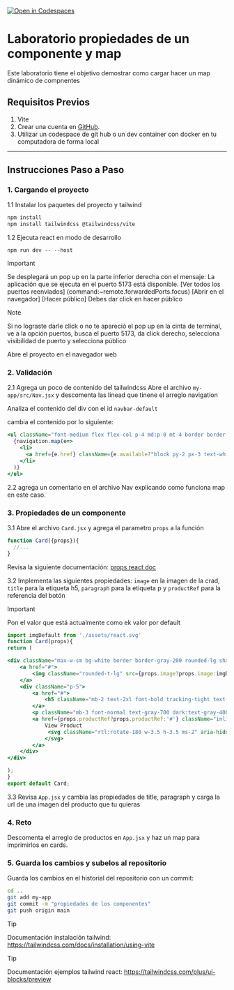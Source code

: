 [![Open in Codespaces](https://classroom.github.com/assets/launch-codespace-2972f46106e565e64193e422d61a12cf1da4916b45550586e14ef0a7c637dd04.svg)](https://classroom.github.com/open-in-codespaces?assignment_repo_id=19434611)
# Laboratorio propiedades de un componente y map

Este laboratorio tiene el objetivo demostrar como cargar hacer un map dinámico de compnentes
## Requisitos Previos

1. Vite
2. Crear una cuenta en [GitHub](https://github.com/).
3. Utilizar un codespace de git hub o un dev container con docker en tu computadora de forma local

---

## Instrucciones Paso a Paso

### 1. Cargando el proyecto

1.1  Instalar los paquetes del proyecto y tailwind

``` bash
npm install
npm install tailwindcss @tailwindcss/vite
```

1.2 Ejecuta react en modo de desarrollo

```
npm run dev -- --host
```

> [!IMPORTANT]
> Se desplegará un pop up en la parte inferior derecha con el mensaje: La aplicación que se ejecuta en el puerto 5173 está disponible. 
> [Ver todos los puertos reenviados] (command:~remote.forwardedPorts.focus) [Abrir en el navegador] [Hacer público] Debes dar click en hacer público

> [!NOTE]
>Si no lograste darle click o no te apareció el pop up en la cinta de terminal, ve a la opción puertos, busca el puerto 5173, da click derecho, selecciona visibilidad de puerto y selecciona público

Abre el proyecto en el navegador web

### 2. Validación

2.1 Agrega un poco de contenido del tailwindcss
Abre el archivo ```my-app/src/Nav.jsx``` y descomenta las linead que tinene el arreglo navigation

Analiza el contenido del div con el id  ```navbar-default```

cambia el contenido por lo siguiente:

```jsx
<ul className="font-medium flex flex-col p-4 md:p-0 mt-4 border border-gray-100 rounded-lg bg-gray-50 md:flex-row md:space-x-8 rtl:space-x-reverse md:mt-0 md:border-0 md:bg-white dark:bg-gray-800 md:dark:bg-gray-900 dark:border-gray-700">
  {navigation.map(e=>
    <li>
      <a href={e.href} className={e.available?"block py-2 px-3 text-white bg-blue-700 rounded-sm md:bg-transparent md:text-blue-700 md:p-0 dark:text-white md:dark:text-blue-500":"block py-2 px-3 text-gray-900 rounded-sm hover:bg-gray-100 md:hover:bg-transparent md:border-0 md:hover:text-blue-700 md:p-0 dark:text-white md:dark:hover:text-blue-500 dark:hover:bg-gray-700 dark:hover:text-white md:dark:hover:bg-transparent"} aria-current="page">{e.title}</a>
    </li>
  )}     
</ul>

```
2.2 agrega un comentario en el archivo Nav explicando como funciona map en este caso.

### 3. Propiedades de un componente

3.1 Abre el archivo ```Card.jsx``` y agrega el parametro ```props``` a la función
```jsx
function Card({props}){
  //...
}
```
Revisa la siguiente documentación:  [props react doc](https://react.dev/learn/passing-props-to-a-component)

3.2 Implementa las siguientes propiedades: ```image``` en la imagen de la crad, ```title``` para la etiqueta h5, ```paragraph``` para la etiqueta p y ```productRef``` para la referencia del botón

> [!IMPORTANT]
> Pon el valor que está actualmente como ek valor por default

```jsx
import imgDefault from './assets/react.svg'
function Card(props){
return (

<div className="max-w-sm bg-white border border-gray-200 rounded-lg shadow-sm dark:bg-gray-800 dark:border-gray-700">
    <a href="#">
        <img className="rounded-t-lg" src={props.image?props.image:imgDefault} alt="" />
    </a>
    <div className="p-5">
        <a href="#">
            <h5 className="mb-2 text-2xl font-bold tracking-tight text-gray-900 dark:text-white">{props.title?props.title:'Title'}</h5>
        </a>
        <p className="mb-3 font-normal text-gray-700 dark:text-gray-400">{props.paragraph?props.paragraph:'Body description'}</p>
        <a href={props.productRef?props.productRef:'#'} className="inline-flex items-center px-3 py-2 text-sm font-medium text-center text-white bg-blue-700 rounded-lg hover:bg-blue-800 focus:ring-4 focus:outline-none focus:ring-blue-300 dark:bg-blue-600 dark:hover:bg-blue-700 dark:focus:ring-blue-800">
            View Product
             <svg className="rtl:rotate-180 w-3.5 h-3.5 ms-2" aria-hidden="true" xmlns="http://www.w3.org/2000/svg" fill="none" viewBox="0 0 14 10">
            </svg>
        </a>
    </div>
</div>

);
}
export default Card;
```

3.3 Revisa ```App.jsx``` y cambia las propiedades de title, paragraph y carga la url de una imagen del producto que tu quieras

### 4. Reto

Descomenta el arreglo de productos en ```App.jsx``` y haz un map para imprimirlos en cards.

### 5. Guarda los cambios y subelos al repositorio

Guarda los cambios en el historial del repositorio con un commit:

```bash
cd ..
git add my-app
git commit -m "propiedades de los componentes"
git push origin main
```
 > [!TIP]
 > Documentación instalación tailwind: https://tailwindcss.com/docs/installation/using-vite

 > [!TIP]
 > Documentación ejemplos tailwind react: https://tailwindcss.com/plus/ui-blocks/preview